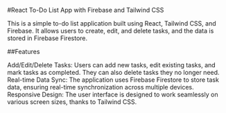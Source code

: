 

#React To-Do List App with Firebase and Tailwind CSS

This is a simple to-do list application built using React, Tailwind CSS, and Firebase. It allows users to create, edit, and delete tasks, and the data is stored in Firebase Firestore.

##Features

Add/Edit/Delete Tasks: Users can add new tasks, edit existing tasks, and mark tasks as completed. They can also delete tasks they no longer need.
Real-time Data Sync: The application uses Firebase Firestore to store task data, ensuring real-time synchronization across multiple devices.
Responsive Design: The user interface is designed to work seamlessly on various screen sizes, thanks to Tailwind CSS.
